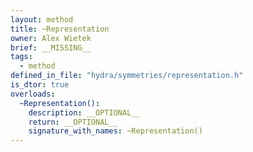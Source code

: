 ```yaml
---
layout: method
title: ~Representation
owner: Alex Wietek
brief: __MISSING__
tags:
  - method
defined_in_file: "hydra/symmetries/representation.h"
is_dtor: true
overloads:
  ~Representation():
    description: __OPTIONAL__
    return: __OPTIONAL__
    signature_with_names: ~Representation()
---
```


